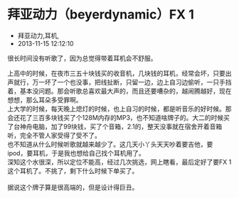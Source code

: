 # 拜亚动力（beyerdynamic）FX 1
- 拜亚动力,耳机,
- 2013-11-15 12:12:10


很长时间没有听歌了，因为总觉得带着耳机会不舒服。<div>上高中的时候，在夜市三五十块钱买的收音机，几块钱的耳机，经常会坏，只要出声就行，万一坏了一个也没事，把线扯断，只留一边，边上自习边偷听，一只手挡着，基本没问题。那会听歌总喜欢最大声的，而且还要嘈杂的，越闹腾越好，现在想想，那么耳朵多受罪啊。</div><div>上大学的时候，每天晚上熄灯的时候，也上自习的时候，都是听音乐的好时候。那会还花了三百多块钱买了个128M内存的MP3，也不知道啥牌子的。大二的时候买了台神舟电脑，加了99块钱，买了个音箱，2.1的，整天没事就在宿舍开着音箱听，完全不管人家受得了受不了。</div><div>也不知道从什么时候听歌就越来越少了。这几天小丫头天天吵着要吉他，要ipod，要耳机，于是我也想给自己找个耳机用了。</div><div>深知这个水很深，所以定位不能高，经过几次挑选，网上瞎看，最后定好了要FX 1 这个耳机了。不挑了，剩下什么时候下单买了。</div><div><br /></div><div>据说这个牌子算是很高端的，但是设计得巨丑。</div>
